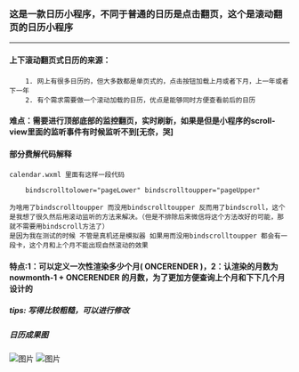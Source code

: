 ### 这是一款日历小程序，不同于普通的日历是点击翻页，这个是滚动翻页的日历小程序
-----
#### 上下滚动翻页式日历的来源：
```
    1. 网上有很多日历的，但大多数都是单页式的，点击按钮加载上月或者下月，上一年或者下一年
    2. 有个需求需要做一个滚动加载的日历，优点是能够同时方便查看前后的日历
```
#### 难点：需要进行顶部底部的监控翻页，实时刷新，如果是但是小程序的scroll-view里面的监听事件有时候监听不到[无奈，哭]

#### 部分费解代码解释
```
calendar.wxml 里面有这样一段代码

    bindscrolltolower="pageLower" bindscrolltoupper="pageUpper"

为啥用了bindscrolltoupper 而没用bindscrolltoupper 反而用了bindscroll，这个是我想了很久然后用滚动监听的方法来解决。（但是不排除后来微信将这个方法改好的可能，那就不需要用bindscroll方法了）
是因为我在测试的时候 不管是真机还是模拟器 如果用而没用bindscrolltoupper 都会有一段卡，这个月和上个月不能出现自然滚动的效果
```
####  特点:1：可以定义一次性渲染多少个月( ONCERENDER )，2：认渲染的月数为nowmonth-1 + ONCERENDER 的月数，为了更加方便查询上个月和下下几个月设计的

##### tips: 写得比较粗糙，可以进行修改

##### 日历成果图
![图片](http://static.zeroyh.cn/calendar.jpg)
![图片](http://static.zeroyh.cn/calendar-2.jpg)

